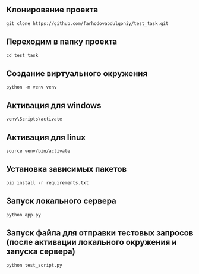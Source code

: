 ## Клонирование проекта
```
git clone https://github.com/farhodovabdulgoniy/test_task.git
```

## Переходим в папку проекта 
```
cd test_task
```

## Создание виртуального окружения 
```
python -m venv venv
```

## Активация для windows
```
venv\Scripts\activate
```


## Активация для linux 
```
source venv/bin/activate
```


## Установка зависимых пакетов
```
pip install -r requirements.txt
```


## Запуск локального сервера
```
python app.py
```


## Запуск файла для отправки тестовых запросов (после активации локального окружения и запуска сервера)
```
python test_script.py
```
